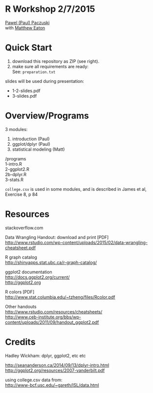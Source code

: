 # R Workshop 2/7/2015
[Pawel (Paul) Paczuski](pavopax.com)  
with [Matthew Eaton](https://twitter.com/CompBioMatt)


Quick Start
===============================================================================
1. download this repository as ZIP (see right).
2. make sure all requirements are ready:  
See: `preparation.txt`


slides will be used during presentation:
* 1-2-slides.pdf  
* 3-slides.pdf  



Overview/Programs
===============================================================================
3 modules:  
1. introduction (Paul)  
2. ggplot/dplyr (Paul)   
3. statistical modeling (Matt)  


/programs  
1-intro.R  
2-ggplot2.R  
2b-dplyr.R  
3-stats.R  

`college.csv` is used in some modules, and is described in James et al,
Exercise 8, p 84



Resources
===============================================================================
stackoverflow.com

Data Wrangling Handout: download and print [PDF]  
http://www.rstudio.com/wp-content/uploads/2015/02/data-wrangling-cheatsheet.pdf

R graph catalog  
http://shinyapps.stat.ubc.ca/r-graph-catalog/

ggplot2 documentation  
http://docs.ggplot2.org/current/  
http://ggplot2.org  

R colors [PDF]  
http://www.stat.columbia.edu/~tzheng/files/Rcolor.pdf

Other handouts  
http://www.rstudio.com/resources/cheatsheets/  
http://www.ceb-institute.org/bbs/wp-content/uploads/2011/09/handout_ggplot2.pdf  

Credits 
===============================================================================
Hadley Wickham: dplyr, ggplot2, etc etc  

http://seananderson.ca/2014/09/13/dplyr-intro.html  
http://ggplot2.org/resources/2007-vanderbilt.pdf   

using college.csv data from:  
http://www-bcf.usc.edu/~gareth/ISL/data.html  

